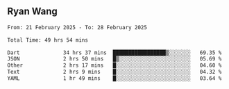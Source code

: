 ## Ryan Wang

<!--START_SECTION:waka-->

```txt
From: 21 February 2025 - To: 28 February 2025

Total Time: 49 hrs 54 mins

Dart              34 hrs 37 mins  █████████████████▒░░░░░░░   69.35 %
JSON              2 hrs 50 mins   █▒░░░░░░░░░░░░░░░░░░░░░░░   05.69 %
Other             2 hrs 17 mins   █░░░░░░░░░░░░░░░░░░░░░░░░   04.60 %
Text              2 hrs 9 mins    █░░░░░░░░░░░░░░░░░░░░░░░░   04.32 %
YAML              1 hr 49 mins    █░░░░░░░░░░░░░░░░░░░░░░░░   03.64 %
```

<!--END_SECTION:waka-->
